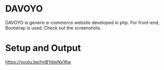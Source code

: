 # DAVOYO
DAVOYO is generic e-commerce website developed in php. 
For front-end, Bootstrap is used. 
Check out the screenshots.

# Setup and Output
https://youtu.be/hnBYdwNx1Kw
